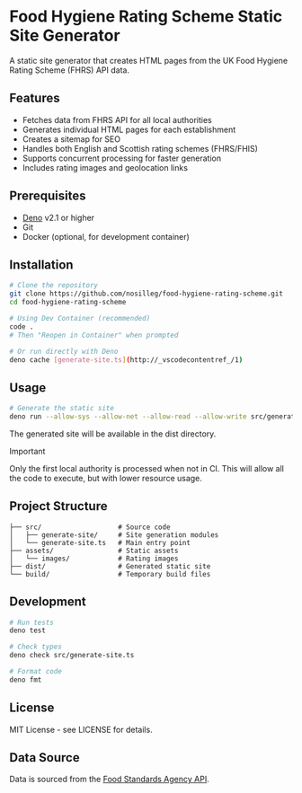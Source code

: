 # Food Hygiene Rating Scheme Static Site Generator

A static site generator that creates HTML pages from the UK Food Hygiene Rating
Scheme (FHRS) API data.

## Features

- Fetches data from FHRS API for all local authorities
- Generates individual HTML pages for each establishment
- Creates a sitemap for SEO
- Handles both English and Scottish rating schemes (FHRS/FHIS)
- Supports concurrent processing for faster generation
- Includes rating images and geolocation links

## Prerequisites

- [Deno](https://deno.land/) v2.1 or higher
- Git
- Docker (optional, for development container)

## Installation

```bash
# Clone the repository
git clone https://github.com/nosilleg/food-hygiene-rating-scheme.git
cd food-hygiene-rating-scheme

# Using Dev Container (recommended)
code .
# Then "Reopen in Container" when prompted

# Or run directly with Deno
deno cache [generate-site.ts](http://_vscodecontentref_/1)
```

## Usage

```bash
# Generate the static site
deno run --allow-sys --allow-net --allow-read --allow-write src/generate-site.ts
```

The generated site will be available in the dist directory.

> [!IMPORTANT]
> Only the first local authority is processed when not in CI. This will allow
> all the code to execute, but with lower resource usage.

## Project Structure

```
├── src/                   # Source code
│   ├── generate-site/     # Site generation modules
│   └── generate-site.ts   # Main entry point
├── assets/                # Static assets
│   └── images/            # Rating images
├── dist/                  # Generated static site
└── build/                 # Temporary build files
```

## Development

```bash
# Run tests
deno test

# Check types
deno check src/generate-site.ts

# Format code
deno fmt
```

## License

MIT License - see LICENSE for details.

## Data Source

Data is sourced from the
[Food Standards Agency API](https://ratings.food.gov.uk/open-data/en-GB).
